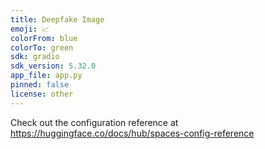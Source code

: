 ```yaml
---
title: Deepfake Image
emoji: 📈
colorFrom: blue
colorTo: green
sdk: gradio
sdk_version: 5.32.0
app_file: app.py
pinned: false
license: other
---
```


Check out the configuration reference at https://huggingface.co/docs/hub/spaces-config-reference
